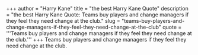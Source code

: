 +++
author = "Harry Kane"
title = "the best Harry Kane Quote"
description = "the best Harry Kane Quote: Teams buy players and change managers if they feel they need change at the club."
slug = "teams-buy-players-and-change-managers-if-they-feel-they-need-change-at-the-club"
quote = '''Teams buy players and change managers if they feel they need change at the club.'''
+++
Teams buy players and change managers if they feel they need change at the club.
